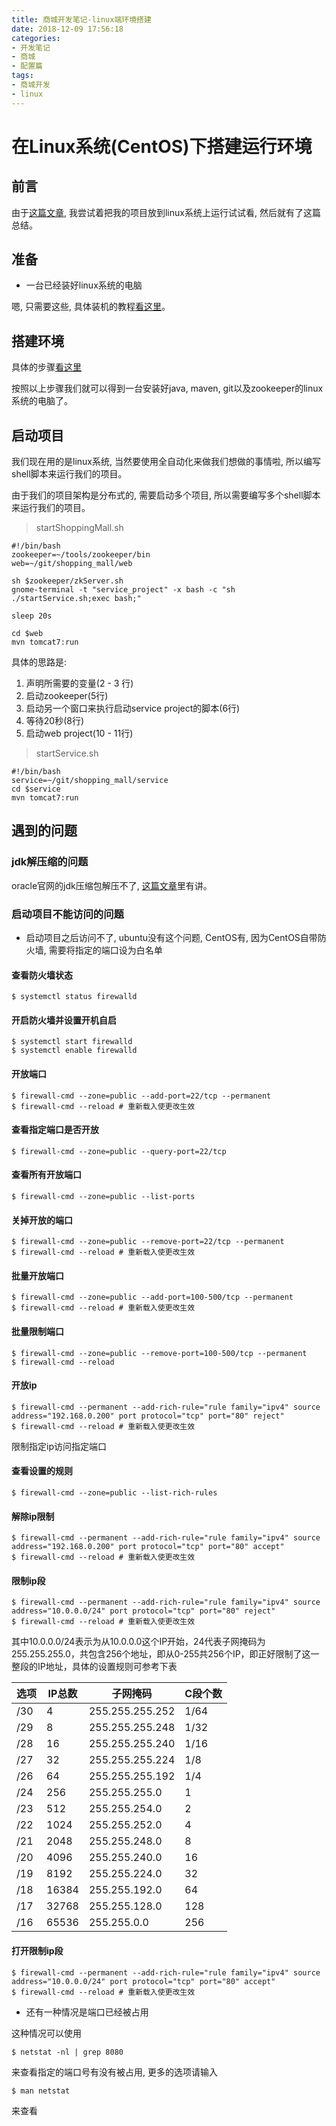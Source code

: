 ```yaml
---
title: 商城开发笔记-linux端环境搭建
date: 2018-12-09 17:56:18
categories:
- 开发笔记
- 商城
- 配置篇
tags:
- 商城开发
- linux
---
```


# 在Linux系统(CentOS)下搭建运行环境

## 前言

由于[这篇文章](/operation_system/windows/deploy-system.html), 我尝试着把我的项目放到linux系统上运行试试看, 然后就有了这篇总结。

<!--more-->

## 准备

* 一台已经装好linux系统的电脑

嗯, 只需要这些, 具体装机的教程[看这里](/operation_system/windows/deploy-system.html)。

## 搭建环境

具体的步骤[看这里](/operation_system/linux/linux-java-git-maven-zookeeper.html)

按照以上步骤我们就可以得到一台安装好java, maven, git以及zookeeper的linux系统的电脑了。

## 启动项目

我们现在用的是linux系统, 当然要使用全自动化来做我们想做的事情啦, 所以编写shell脚本来运行我们的项目。

由于我们的项目架构是分布式的, 需要启动多个项目, 所以需要编写多个shell脚本来运行我们的项目。

> startShoppingMall.sh

```shell
#!/bin/bash
zookeeper=~/tools/zookeeper/bin
web=~/git/shopping_mall/web

sh $zookeeper/zkServer.sh
gnome-terminal -t "service_project" -x bash -c "sh ./startService.sh;exec bash;"

sleep 20s

cd $web
mvn tomcat7:run
```

具体的思路是:

1. 声明所需要的变量(2 - 3 行)
2. 启动zookeeper(5行)
3. 启动另一个窗口来执行启动service project的脚本(6行)
4. 等待20秒(8行)
5. 启动web project(10 - 11行)

> startService.sh

```shell
#!/bin/bash
service=~/git/shopping_mall/service
cd $service
mvn tomcat7:run
```

## 遇到的问题

### jdk解压缩的问题

oracle官网的jdk压缩包解压不了,  [这篇文章](/operation_system/linux/linux-java-git-maven-zookeeper.html)里有讲。

### 启动项目不能访问的问题

* 启动项目之后访问不了, ubuntu没有这个问题, CentOS有, 因为CentOS自带防火墙, 需要将指定的端口设为白名单

#### 查看防火墙状态

```shell
$ systemctl status firewalld
```

#### 开启防火墙并设置开机自启

```shell
$ systemctl start firewalld
$ systemctl enable firewalld
```

#### 开放端口

```shell
$ firewall-cmd --zone=public --add-port=22/tcp --permanent
$ firewall-cmd --reload # 重新载入使更改生效
```

#### 查看指定端口是否开放

```shell
$ firewall-cmd --zone=public --query-port=22/tcp
```

#### 查看所有开放端口

```shell
$ firewall-cmd --zone=public --list-ports
```

#### 关掉开放的端口

```shell
$ firewall-cmd --zone=public --remove-port=22/tcp --permanent
$ firewall-cmd --reload # 重新载入使更改生效
```

#### 批量开放端口

```shell
$ firewall-cmd --zone=public --add-port=100-500/tcp --permanent
$ firewall-cmd --reload # 重新载入使更改生效
```

#### 批量限制端口

```shell
$ firewall-cmd --zone=public --remove-port=100-500/tcp --permanent
$ firewall-cmd --reload
```

#### 开放ip

```shell
$ firewall-cmd --permanent --add-rich-rule="rule family="ipv4" source address="192.168.0.200" port protocol="tcp" port="80" reject"
$ firewall-cmd --reload # 重新载入使更改生效
```

限制指定ip访问指定端口

#### 查看设置的规则

```shell
$ firewall-cmd --zone=public --list-rich-rules
```

#### 解除ip限制

```shell
$ firewall-cmd --permanent --add-rich-rule="rule family="ipv4" source address="192.168.0.200" port protocol="tcp" port="80" accept"
$ firewall-cmd --reload # 重新载入使更改生效
```

#### 限制ip段

```shell
$ firewall-cmd --permanent --add-rich-rule="rule family="ipv4" source address="10.0.0.0/24" port protocol="tcp" port="80" reject"
$ firewall-cmd --reload # 重新载入使更改生效
```

其中10.0.0.0/24表示为从10.0.0.0这个IP开始，24代表子网掩码为255.255.255.0，共包含256个地址，即从0-255共256个IP，即正好限制了这一整段的IP地址，具体的设置规则可参考下表

| 选项 | IP总数 | 子网掩码        | C段个数 |
| ---- | ------ | --------------- | ------- |
| /30  | 4      | 255.255.255.252 | 1/64    |
| /29  | 8      | 255.255.255.248 | 1/32    |
| /28  | 16     | 255.255.255.240 | 1/16    |
| /27  | 32     | 255.255.255.224 | 1/8     |
| /26  | 64     | 255.255.255.192 | 1/4     |
| /24  | 256    | 255.255.255.0   | 1       |
| /23  | 512    | 255.255.254.0   | 2       |
| /22  | 1024   | 255.255.252.0   | 4       |
| /21  | 2048   | 255.255.248.0   | 8       |
| /20  | 4096   | 255.255.240.0   | 16      |
| /19  | 8192   | 255.255.224.0   | 32      |
| /18  | 16384  | 255.255.192.0   | 64      |
| /17  | 32768  | 255.255.128.0   | 128     |
| /16  | 65536  | 255.255.0.0     | 256     |

#### 打开限制ip段

```shell
$ firewall-cmd --permanent --add-rich-rule="rule family="ipv4" source address="10.0.0.0/24" port protocol="tcp" port="80" accept"
$ firewall-cmd --reload # 重新载入使更改生效
```

* 还有一种情况是端口已经被占用

这种情况可以使用

```shell
$ netstat -nl | grep 8080
```

来查看指定的端口号有没有被占用, 更多的选项请输入

```shell
$ man netstat
```

来查看
